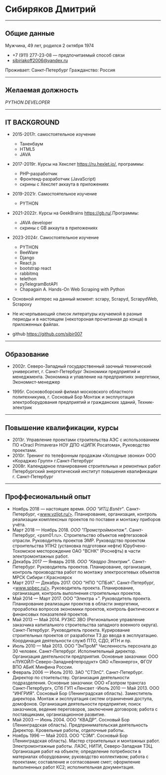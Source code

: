 # Сибиряков Дмитрий

**********

## Общие данные

Мужчина, 49 лет, родился 2 октября 1974

- +7 (911) 277-23-08 — предпочитаемый способ связи
- <sibiriakoff2006@yandex.ru>

Проживает: Санкт-Петербург
Гражданство: Россия

**********

## Желаемая должность

*PYTHON DEVELOPER*

**********

## IT BACKGROUND

- 2015-2017г. cамостоятельное изучение
  - Таненбаум
  - HTML5
  - JAVA
- 2017-2019г. Курсы на Хекслет <https://ru.hexlet.io/>, программы:
  - PHP-разработчик
  - Фронтенд-разработчик (JavaScript)
  - скрины с Хекслет аккаута в приложениях
- 2019-2021г. Самостоятельное изучение
  - PYTHON
- 2021-2022г. Курсы на GeekBrains <https://gb.ru/>.Программы:
  - JAVA developer
  - скрины с GB аккаута в приложениях
- 2023-2024г. Самостоятельное изучение
  - PYTHON
  - BeeWare
  - Django
  - React.js
  - bootstrap react
  - rabbitmq
  - telethon
  - pyTelegramBotAPI
  - Chapagain A. Hands-On Web Scraping with Python

- Основной интерес на данный момент: scrapy, Scrapyd, ScrapydWeb, Scrapoxy

- Не исчерпывающий список литературы изучаемой в разные периоды и в настоящем (некотороная прочитанная до конца) в приложенных файлах.

- github <https://github.com/sibir007>

**********

## Образование

- 2002г. Северо-Западный государственный заочный технический университет, г. Санкт-Петербург
Экономики предприятий и менеджмента. Экономика и упавление на предприятиях  энергетики, Экономист-менеджер

- 1995г. Сосновоборский филиал московского областного политехникума, г. Сосновый Бор
Монтаж и эксплуотация электроборудования предприятий и гражданских зданий, Техник-электрик

**********

## Повышение квалификации, курсы

- 2013г. Управление проектами строительства АЭС с использованием ПО «Oracl Primavera» НОУ ДПО «ЦИПК Росатома», Руководство проектами.
- 2010г. Тренинг по телефонным продажам «Холодные звонки» ООО «Кораджио Групп» г.Санкт-Петербург
- 2008г. Календарное планирование строительных и ремонтных работ Петербургский энергетический институт повышения квалификации г. Санкт-Петербург

**********

## Проффесиональный опыт

- Ноябрь 2018 — настоящее время.
    *ООО "ИТЦ Взлёт"*.
    Санкт-Петербург, <www.vzljot.ru/>.
    Планирование, организация, контроль реализации комплексных проектов по поставке и монтажу приборов учёта.
- Март 2018 — Ноябрь 2018.
    *ООО "Промстроймонтаж"*.
    Санкт-Петербург, <psm01.ru>.
    Строительство объектов нефтегазовой отрасли.
    Руководитель проектов ЭМР.
    Руководство проектом строительства УПН2 (установка подготовки нефти) Юрубчено-Тохомское месторождение ОАО "ВСНК" (Роснефть) в части электромонтажных работ.
- Декабрь 2017 — Январь 2018.
    *ООО "Квадро Электрик"*.
    Санкт-Петербург.
    Руководитель проектов.
    Планирование, организация, контроль производства работ по монтажу электросетевых объектов МРСК Сибири г.Красноярск
- Март 2017 — Декабрь 2017.
    ООО "НПО "СПБэК".
    Санкт-Петербург, <www.spbec.ru/>.
    Руководитель проекта.
    Планирование, организация, контроль выполнения строительных проектов.
- Май 2014 — Март 2017.
    ООО "Электра +".
    Руководитель проекта.
    Планирование реализации проектов в области энергетики, проработка вопросов экономики проектов, контроль фактических и финансовых показателей проектов.
- Май 2013 — Май 2014.
    РУЗКС ЗВО (Региональное управление заказчика капитального строительства западного военного округа).
    Санкт-Петербург.
    Руководитель проекта.
    Курирование строительных проектов от разработки ТЗ до ввода в эксплуатацию.
    Координация деятельности служб ПТО, СДО, ИТН и пр.
- Июль 2010 — Май 2013.
    ООО "ЭнПроМ" Численность персонала до 30 человек.
    Санкт-Петербург.
    Исполнительный директор.
    Организация деятельности предприятия.
    Основные заказчики: ООО «ЛУКОЙЛ-Северо-Западнефтепродукт»
    ОАО «Ленэнерго», ФГОУ ВПО АБиК Минфина России.
- Февраль 2006 — Июль 2010.
    ЗАО "СТЭлС".
    Санкт-Петербург.
    Директор по стоительству.
    Организация деятельности подразделения.
    Основные заказчики: ООО «Газпром трансгаз Санкт-Петербург», СПб ГУП «Ленсвет
-Июль 2010 — Май 2013.
    ООО "ИНГРИЯ".
    Сосновый Бор (Ленинградская область).
    Заместитель директора.
    Монтаж и эксплуатация систем ограничения доступа, домофонов.
    Организация деятельности предприятия; поиск заказчиков, ведение переговоров, заключение договоров; работа с поставщиками, организационное развитие.
- Май 2003 — Июнь 2004.
    ООО "КВАДР".
    Сосновый Бор (Ленинградская область).
    Предпринимательская деятельность Директор.
    Кровельные работы, отделочные работы.
- Ноябрь 1996 — Май 2003.
    ООО "СЭМ".
    Сосновый Бор (Ленинградская область).
    Мастер строительных и монтажных работ.
    Электромонтажные работы.
    ЛАЭС, НИТИ, Северо-Западная ТЭЦ.
    Организация работ на объекте; определение потребности в материалах оборудовании; руководство коллективом; работа с проектами; составление и согласование смет; оформление выполненных работ КС2; исполнительная документация.